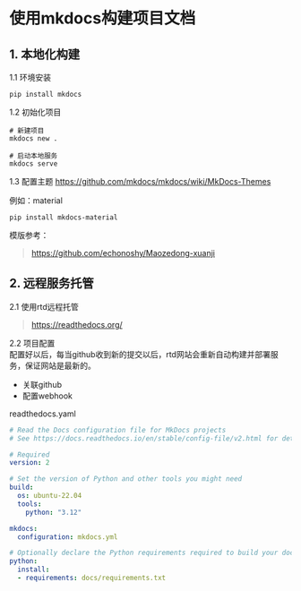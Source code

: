 # 使用mkdocs构建项目文档 

## 1. 本地化构建

1.1 环境安装

```
pip install mkdocs
```

1.2 初始化项目

```
# 新建项目
mkdocs new .

# 启动本地服务
mkdocs serve
```

1.3 配置主题
https://github.com/mkdocs/mkdocs/wiki/MkDocs-Themes

例如：material

```
pip install mkdocs-material
```

模版参考：

> https://github.com/echonoshy/Maozedong-xuanji



## 2. 远程服务托管

2.1 使用rtd远程托管

> https://readthedocs.org/

2.2 项目配置  
配置好以后，每当github收到新的提交以后，rtd网站会重新自动构建并部署服务，保证网站是最新的。

- 关联github
- 配置webhook

readthedocs.yaml
```yaml
# Read the Docs configuration file for MkDocs projects
# See https://docs.readthedocs.io/en/stable/config-file/v2.html for details

# Required
version: 2

# Set the version of Python and other tools you might need
build:
  os: ubuntu-22.04
  tools:
    python: "3.12"

mkdocs:
  configuration: mkdocs.yml

# Optionally declare the Python requirements required to build your docs
python:
  install:
  - requirements: docs/requirements.txt
```